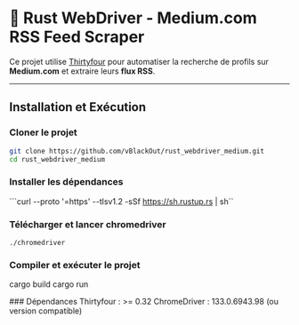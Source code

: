 # 🦀 Rust WebDriver - Medium.com RSS Feed Scraper

Ce projet utilise [Thirtyfour](https://github.com/stevepryde/thirtyfour) pour automatiser la recherche de profils sur **Medium.com** et extraire leurs **flux RSS**.

---
## Installation et Exécution

### **Cloner le projet**
```sh
git clone https://github.com/vBlackOut/rust_webdriver_medium.git
cd rust_webdriver_medium
```
### Installer les dépendances
```curl --proto '=https' --tlsv1.2 -sSf https://sh.rustup.rs | sh``

### Télécharger et lancer chromedriver
```./chromedriver```

### Compiler et exécuter le projet
cargo build
cargo run

### Dépendances
    Thirtyfour : >= 0.32
    ChromeDriver : 133.0.6943.98 (ou version compatible)


